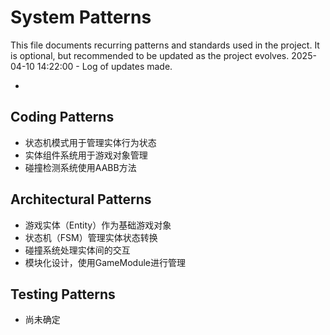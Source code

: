# System Patterns

This file documents recurring patterns and standards used in the project.
It is optional, but recommended to be updated as the project evolves.
2025-04-10 14:22:00 - Log of updates made.

*

## Coding Patterns

* 状态机模式用于管理实体行为状态
* 实体组件系统用于游戏对象管理
* 碰撞检测系统使用AABB方法

## Architectural Patterns

* 游戏实体（Entity）作为基础游戏对象
* 状态机（FSM）管理实体状态转换
* 碰撞系统处理实体间的交互
* 模块化设计，使用GameModule进行管理

## Testing Patterns

* 尚未确定
